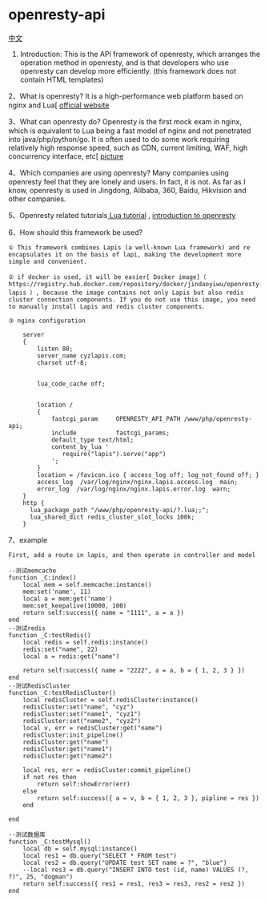 # openresty-api
[中文](https://github.com/jindaoyiwu/openresty-api/blob/main/README-CN.md)
1. Introduction: This is the API framework of openresty, which arranges the operation method in openresty, and is that developers who use openresty can develop more efficiently. (this framework does not contain HTML templates)

2、What is openresty? It is a high-performance web platform based on nginx and Lua[ [official website](http://openresty.org/)

3、What can openresty do? Openresty is the first mock exam in nginx, which is equivalent to Lua being a fast model of nginx and not penetrated into java/php/python/go. It is often used to do some work requiring relatively high response speed, such as CDN, current limiting, WAF, high concurrency interface, etc[ [picture](https://github.com/jindaoyiwu/openresty-api/blob/main/storage/image/openresty.png)

4、Which companies are using openresty? Many companies using openresty feel that they are lonely and users. In fact, it is not. As far as I know, openresty is used in Jingdong, Alibaba, 360, Baidu, Hikvision and other companies.

5、Openresty related tutorials[ Lua tutorial](https://www.bilibili.com/video/BV1H4411b7o9?p=1) , [introduction to openresty](https://www.bilibili.com/video/BV1S4411d7rx?from=search&seid=1245851150900242422)

6、How should this framework be used?

	① This framework combines Lapis (a well-known Lua framework) and re encapsulates it on the basis of lapi, making the development more simple and convenient.

	② if docker is used, it will be easier[ Docker image]（ https://registry.hub.docker.com/repository/docker/jindaoyiwu/openresty-lapis ）, because the image contains not only Lapis but also redis cluster connection components. If you do not use this image, you need to manually install Lapis and redis cluster components.

	③ nginx configuration

        server
        {
            listen 80;
            server_name cyzlapis.com;
            charset utf-8;
        
        
            lua_code_cache off;
        
        
            location /
            {
                fastcgi_param     OPENRESTY_API_PATH /www/php/openresty-api;
                include           fastcgi_params;
                default_type text/html;
                content_by_lua '
                   require("lapis").serve("app")
                ';
            }
            location = /favicon.ico { access_log off; log_not_found off; }
            access_log  /var/log/nginx/nginx.lapis.access.log  main;
            error_log  /var/log/nginx/nginx.lapis.error.log  warn;
        }
        http {
          lua_package_path "/www/php/openresty-api/?.lua;;";
          lua_shared_dict redis_cluster_slot_locks 100k;
        }
        
7、example

    First, add a route in lapis, and then operate in controller and model

    --测试memcache
    function _C:index()
        local mem = self.memcache:instance()
        mem:set('name', 11)
        local a = mem:get('name')
        mem:set_keepalive(10000, 100)
        return self:success({ name = "1111", a = a })
    end
    --测试redis
    function _C:testRedis()
        local redis = self.redis:instance()
        redis:set("name", 22)
        local a = redis:get("name")
    
        return self:success({ name = "2222", a = a, b = { 1, 2, 3 } })
    end
    --测试RedisCluster
    function _C:testRedisCluster()
        local redisCluster = self.redisCluster:instance()
        redisCluster:set("name", "cyz")
        redisCluster:set("name1", "cyz1")
        redisCluster:set("name2", "cyz2")
        local v, err = redisCluster:get("name")
        redisCluster:init_pipeline()
        redisCluster:get("name")
        redisCluster:get("name1")
        redisCluster:get("name2")
    
        local res, err = redisCluster:commit_pipeline()
        if not res then
            return self:showError(err)
        else
            return self:success({ a = v, b = { 1, 2, 3 }, pipline = res })
        end
    
    end
    
    --测试数据库
    function _C:testMysql()
        local db = self.mysql:instance()
        local res1 = db.query("SELECT * FROM test")
        local res2 = db.query("UPDATE test SET name = ?", "blue")
        --local res3 = db.query("INSERT INTO test (id, name) VALUES (?, ?)", 25, "dogman")
        return self:success({ res1 = res1, res3 = res3, res2 = res2 })
    end

